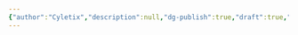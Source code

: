 ```yaml
---
{"author":"Cyletix","description":null,"dg-publish":true,"draft":true,"editable":false,"modified":null,"tags":["数学"],"title":"高等数学","type":"other","uid":null,"permalink":"/038-数字科学/math/Config/Template/template-math/","dgPassFrontmatter":true}
---
```

